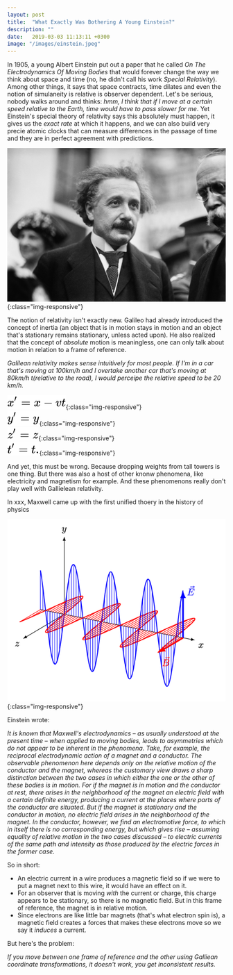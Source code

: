 ```yaml
---
layout: post
title:  "What Exactly Was Bothering A Young Einstein?"
description: ""
date:   2019-03-03 11:13:11 +0300
image: "/images/einstein.jpeg"
---
```

In 1905, a young Albert Einstein put out a paper that he called *On The Electrodynamics Of Moving Bodies* that would forever change the way we think about space and time (no, he didn't call his work *Special Relativity*). Among other things, it says that space contracts, time dilates and even the notion of simulaneity is relative is observer dependent. Let's be serious, nobody walks around and thinks: <i>hmm, I think that if I move at a certain speed relative to the Earth, time would have to pass slower for me</i>. Yet Einstein's special theory of relativity says this absolutely must happen, it gives us the *exact rate* at which it happens, and we can also build very precie atomic clocks that can measure differences in the passage of time and they are in perfect agreement with predictions.

![einstein](/images/einstein.jpeg){:class="img-responsive"}

The notion of relativity isn't exactly new. Galileo had already introduced the concept of inertia (an object that is in motion stays in motion and an object that's stationary remains stationary, unless acted upon). He also realized that the concept of *absolute* motion is meaningless, one can only talk about motion in relation to a frame of reference. 

*Galilean relativity makes sense intuitively for most people. If I'm in a car that's moving at 100km/h and I overtake another car that's moving at 80km/h  t(relative to the road), I would perceipe the relative speed to be 20 km/h.*

![einstein](/images/galilean1.svg){:class="img-responsive"}<br/>
![einstein](/images/galilean2.svg){:class="img-responsive"}<br/>
![einstein](/images/galilean3.svg){:class="img-responsive"}<br/>
![einstein](/images/galilean4.svg){:class="img-responsive"}<br/>


And yet, this must be wrong. Because dropping weights from tall towers is one thing. But there was also a host of other knonw phenomena, like electricity and magnetism for example. And these phenomenons really don't play well with Gallielean relativity.

In xxx, Maxwell came up with the first unified thoery in the history of physics 

![em-wave](/images/em-wave.gif){:class="img-responsive"}

Einstein wrote: 

*It is known that Maxwell's electrodynamics – as usually understood at the present time – when applied to moving bodies, leads to asymmetries which do not appear to be inherent in the phenomena. Take, for example, the reciprocal electrodynamic action of a magnet and a conductor. The observable phenomenon here depends only on the relative motion of the conductor and the magnet, whereas the customary view draws a sharp distinction between the two cases in which either the one or the other of these bodies is in motion. For if the magnet is in motion and the conductor at rest, there arises in the neighborhood of the magnet an electric field with a certain definite energy, producing a current at the places where parts of the conductor are situated. But if the magnet is stationary and the conductor in motion, no electric field arises in the neighborhood of the magnet. In the conductor, however, we find an electromotive force, to which in itself there is no corresponding energy, but which gives rise – assuming equality of relative motion in the two cases discussed – to electric currents of the same path and intensity as those produced by the electric forces in the former case.*

So in short:
 * An electric current in a wire produces a magnetic field so if we were to put a magnet next to this wire, it would have an effect on it.
 * For an observer that is moving *with* the current or charge, this charge appears to be stationary, so there is no magnetic field. But in this frame of reference, the magnet is in relative motion.
 * Since electrons are like little bar magnets (that's what electron spin is), a magnetic field creates a forces that makes these electrons move so we say it *induces* a current.

But here's the problem:

*If you move between one frame of reference and the other using Galliean coordinate transformations, it doesn't work, you get inconsistent results.*